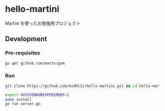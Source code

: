 # hello-martini
Martini を使ったお勉強用プロジェクト

## Development

### Pre-requisites

```bash
go get github.com/mattn/gom
```

### Run

```bash
git clone https://github.com/mid0111/hello-martini.git && cd hello-martini

export GO15VENDOREXPERIMENT=1
make install
go run server.go 
```
